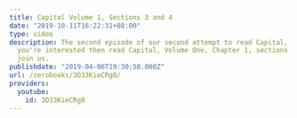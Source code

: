 ```yaml
---
title: Capital Volume 1, Sections 3 and 4
date: "2019-10-11T16:22:31+08:00"
type: video
description: The second episode of our second attempt to read Capital, Volume 1. If
  you're interested then read Capital, Volume One, Chapter 1, sections 1-4 and then
  join us.
publishdate: "2019-04-06T19:30:58.000Z"
url: /zerobooks/3D33KieCRg0/
providers:
  youtube:
    id: 3D33KieCRg0
---
```


